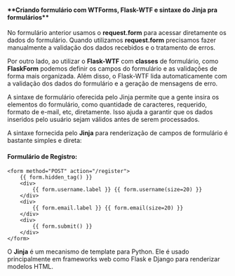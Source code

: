 <h4>**Criando formulário com WTForms, Flask-WTF e sintaxe do Jinja pra formulários**</h4>

No formulário anterior usamos o **request.form** para acessar diretamente os dados do formulário. Quando utilizamos **request.form** precisamos fazer manualmente a validação dos dados recebidos e o tratamento de erros.

Por outro lado, ao utilizar o **Flask-WTF** com **classes** de formulário, como **FlaskForm** podemos definir os campos do formulário e as validações de forma mais organizada. Além disso, o Flask-WTF lida automaticamente com a validação dos dados do formulário e a geração de mensagens de erro.

A sintaxe de formulário oferecida pelo Jinja permite que a gente insira  os elementos do formulário, como quantidade de caracteres, requerido, formato de e-mail, etc, diretamente.
Isso ajuda a garantir que os dados inseridos pelo usuário sejam válidos antes de serem processados.

A sintaxe fornecida pelo **Jinja** para renderização de campos de formulário é bastante simples e direta:

<h4>Formulário de Registro:</h4>

    <form method="POST" action="/register">
        {{ form.hidden_tag() }}
        <div>
            {{ form.username.label }} {{ form.username(size=20) }}
        </div>
        <div>
            {{ form.email.label }} {{ form.email(size=20) }}
        </div>
        <div>
            {{ form.submit() }}
        </div>
    </form>


O **Jinja** é um mecanismo de template para Python. Ele é usado principalmente em frameworks web como Flask e Django para renderizar modelos HTML.